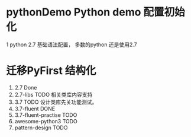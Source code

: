 # pythonDemo Python demo 配置初始化
1 python 2.7 基础语法配置， 多数的python 还是使用2.7


# 迁移PyFirst 结构化
1. 2.7 Done
2. 2.7-libs TODO 相关类库内容支持
3. 3.7 TODO 设计类库先关功能测试。
4. 3.7-fluent DONE
5. 3.7-fluent-practise TODO
6. awesome-python3 TODO
7. pattern-design TODO